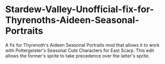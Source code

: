 # Stardew-Valley-Unofficial-fix-for-Thyrenoths-Aideen-Seasonal-Portraits
A fix for Thyrenoth's Aideen Seasonal Portraits mod that allows it to work with Poltergeister's Seasonal Cute Characters for East Scarp. This edit allows the former's sprite to take precedence over the latter's sprite.
